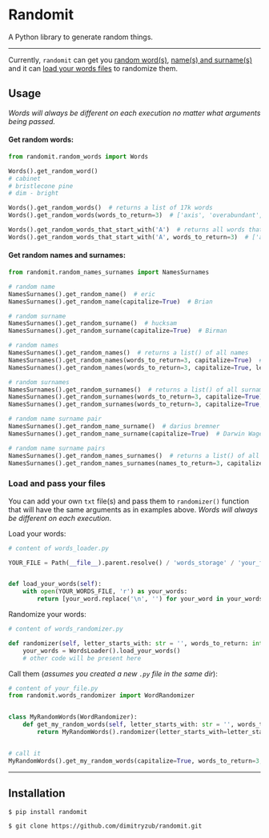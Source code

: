 # Randomit
A Python library to generate random things.

___
Currently, `randomit` can get you [random word(s)](#get-random-words), [name(s) and surname(s)](#get-random-names-and-surnames)
and it can [load your words files](#load-and-pass-your-files) to randomize them.

## Usage
*Words will always be different on each execution no matter what arguments being passed.*

#### Get random words:

```python
from randomit.random_words import Words

Words().get_random_word()
# cabinet
# bristlecone pine
# dim - bright

Words().get_random_words()  # returns a list of 17k words
Words().get_random_words(words_to_return=3)  # ['axis', 'overabundant', 'superuser']

Words().get_random_words_that_start_with('A')  # returns all words that starts with letter "A" 
Words().get_random_words_that_start_with('A', words_to_return=3)  # ['abandoned', 'able', 'absolute']
```

#### Get random names and surnames:

```python
from randomit.random_names_surnames import NamesSurnames

# random name
NamesSurnames().get_random_name()  # eric
NamesSurnames().get_random_name(capitalize=True)  # Brian

# random surname
NamesSurnames().get_random_surname()  # hucksam
NamesSurnames().get_random_surname(capitalize=True)  # Birman

# random names
NamesSurnames().get_random_names()  # returns a list() of all names
NamesSurnames().get_random_names(words_to_return=3, capitalize=True)  # ['Deandre', 'Tadeo', 'Edwin']
NamesSurnames().get_random_names(words_to_return=3, capitalize=True, letter_starts_with='S')  # ['Soren', 'Salem', 'Santino']

# random surnames
NamesSurnames().get_random_surnames()  # returns a list() of all surnames
NamesSurnames().get_random_surnames(words_to_return=3, capitalize=True)  # ['Gilgren', 'Macculloch', 'Trewhitt']
NamesSurnames().get_random_surnames(words_to_return=3, capitalize=True, letter_starts_with='G')  # ['Gilhome', 'Gom', 'Gammell']

# random name surname pair
NamesSurnames().get_random_name_surname()  # darius bremner 
NamesSurnames().get_random_name_surname(capitalize=True)  # Darwin Wage

# random name surname pairs
NamesSurnames().get_random_names_surnames()  # returns a list() of all name surname pairs
NamesSurnames().get_random_names_surnames(names_to_return=3, capitalize=True)  # ['Van Janson', 'Kason Pulcher', 'Aaire Fairbrass']
```

### Load and pass your files

You can add your own `txt` file(s) and pass them to `randomizer()` function that will have the same arguments as in
examples above. _Words will always be different on each execution_.

Load your words:

```python
# content of words_loader.py

YOUR_FILE = Path(__file__).parent.resolve() / 'words_storage' / 'your_file.txt'


def load_your_words(self):
    with open(YOUR_WORDS_FILE, 'r') as your_words:
        return [your_word.replace('\n', '') for your_word in your_words]
```

Randomize your words:

```python
# content of words_randomizer.py

def randomizer(self, letter_starts_with: str = '', words_to_return: int = 0, capitalize: bool = False):
    your_words = WordsLoader().load_your_words()
    # other code will be present here
```

Call them (_assumes you created a new `.py` file in the same dir_):

```python
# content of your_file.py
from randomit.words_randomizer import WordRandomizer


class MyRandomWords(WordRandomizer):
    def get_my_random_words(self, letter_starts_with: str = '', words_to_return: int = 0, capitalize: bool = False):
        return MyRandomWords().randomizer(letter_starts_with=letter_starts_with, words_to_return=words_to_return, capitalize=capitalize)


# call it 
MyRandomWords().get_my_random_words(capitalize=True, words_to_return=3, letter_starts_with='S')
```
___
## Installation

```
$ pip install randomit
```

```
$ git clone https://github.com/dimitryzub/randomit.git
```

